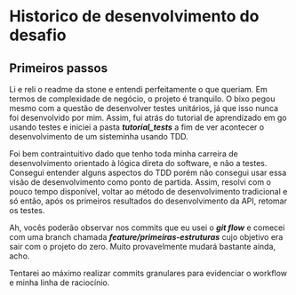# Historico de desenvolvimento do desafio

## Primeiros passos

Li e reli o readme da stone e entendi perfeitamente o que queriam. Em termos de complexidade de negócio, o projeto é tranquilo. O bixo pegou mesmo com a questão de desenvolver testes unitários, já que isso nunca foi desenvolvido por mim. Assim, fui atrás do tutorial de aprendizado em go usando testes e iniciei a pasta _**tutorial_tests**_ a fim de ver acontecer o desenvolvimento de um sisteminha usando TDD. 

Foi bem contraintuitivo dado que tenho toda minha carreira de desenvolvimento orientado à lógica direta do software, e não a testes. Consegui entender alguns aspectos do TDD porém não consegui usar essa visão de desenvolvimento como ponto de partida. Assim, resolvi com o pouco tempo disponível, voltar ao método de desenvolvimento tradicional e só então, após os primeiros resultados do desenvolvimento da API, retomar os testes.

Ah, vocês poderão observar nos commits que eu usei o _**git flow**_ e comecei com uma branch chamada _**feature/primeiras-estruturas**_ cujo objetivo era sair com o projeto do zero. Muito provavelmente mudará bastante ainda, acho.

Tentarei ao máximo realizar commits granulares para evidenciar o workflow e minha linha de raciocínio.